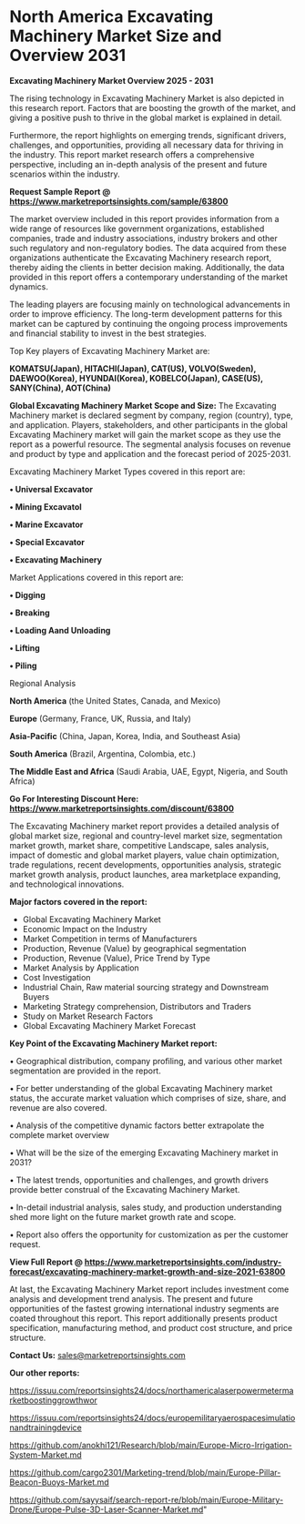 # North America Excavating Machinery Market Size and Overview 2031

<Strong> Excavating Machinery Market Overview 2025 - 2031</strong>

The rising technology in Excavating Machinery Market is also depicted in this research report. Factors that are boosting the growth of the market, and giving a positive push to thrive in the global market is explained in detail.

Furthermore, the report highlights on emerging trends, significant drivers, challenges, and opportunities, providing all necessary data for thriving in the industry. This report market research offers a comprehensive perspective, including an in-depth analysis of the present and future scenarios within the industry.

<strong>Request Sample Report @ <a href=https://www.marketreportsinsights.com/sample/63800>https://www.marketreportsinsights.com/sample/63800</a></strong>

The market overview included in this report provides information from a wide range of resources like government organizations, established companies, trade and industry associations, industry brokers and other such regulatory and non-regulatory bodies. The data acquired from these organizations authenticate the Excavating Machinery research report, thereby aiding the clients in better decision making. Additionally, the data provided in this report offers a contemporary understanding of the market dynamics.

The leading players are focusing mainly on technological advancements in order to improve efficiency. The long-term development patterns for this market can be captured by continuing the ongoing process improvements and financial stability to invest in the best strategies.

Top Key players of Excavating Machinery Market are:

<strong>KOMATSU(Japan), HITACHI(Japan), CAT(US), VOLVO(Sweden), DAEWOO(Korea), HYUNDAI(Korea), KOBELCO(Japan), CASE(US), SANY(China), AOT(China)</strong>

<strong><b>Global Excavating Machinery Market Scope and Size:</b></strong>
The Excavating Machinery market is declared segment by company, region (country), type, and application. Players, stakeholders, and other participants in the global Excavating Machinery market will gain the market scope as they use the report as a powerful resource. The segmental analysis focuses on revenue and product by type and application and the forecast period of 2025-2031.

Excavating Machinery Market Types covered in this report are:

<strong>• Universal Excavator

• Mining Excavatol

• Marine Excavator

• Special Excavator

• Excavating Machinery</strong>

Market Applications covered in this report are:

<strong>• Digging

• Breaking

• Loading Aand Unloading

• Lifting

• Piling</strong> 

Regional Analysis

<strong>North America</strong> (the United States, Canada, and Mexico)

<strong>Europe</strong> (Germany, France, UK, Russia, and Italy)

<strong>Asia-Pacific</strong> (China, Japan, Korea, India, and Southeast Asia)

<strong>South America</strong> (Brazil, Argentina, Colombia, etc.)

<strong>The Middle East and Africa</strong> (Saudi Arabia, UAE, Egypt, Nigeria, and South Africa)

<strong>Go For Interesting Discount Here: <a href=https://www.marketreportsinsights.com/discount/63800>https://www.marketreportsinsights.com/discount/63800</a></strong>

The Excavating Machinery market report provides a detailed analysis of global market size, regional and country-level market size, segmentation market growth, market share, competitive Landscape, sales analysis, impact of domestic and global market players, value chain optimization, trade regulations, recent developments, opportunities analysis, strategic market growth analysis, product launches, area marketplace expanding, and technological innovations.

<strong><b>Major factors covered in the report:</b></strong>
<ul>
  <li>Global Excavating Machinery Market </li>
  <li>Economic Impact on the Industry</li>
  <li>Market Competition in terms of Manufacturers</li>
  <li>Production, Revenue (Value) by geographical segmentation</li>
  <li>Production, Revenue (Value), Price Trend by Type</li>
  <li>Market Analysis by Application</li>
  <li>Cost Investigation</li>
  <li>Industrial Chain, Raw material sourcing strategy and Downstream Buyers</li>
  <li>Marketing Strategy comprehension, Distributors and Traders</li>
  <li>Study on Market Research Factors</li>
  <li>Global Excavating Machinery Market Forecast</li>
</ul>

<strong><b>Key Point of the Excavating Machinery Market report:</b></strong>

• Geographical distribution, company profiling, and various other market segmentation are provided in the report.

• For better understanding of the global Excavating Machinery market status, the accurate market valuation which comprises of size, share, and revenue are also covered.

• Analysis of the competitive dynamic factors better extrapolate the complete market overview

• What will be the size of the emerging Excavating Machinery market in 2031?

• The latest trends, opportunities and challenges, and growth drivers provide better construal of the Excavating Machinery Market.

• In-detail industrial analysis, sales study, and production understanding shed more light on the future market growth rate and scope.

• Report also offers the opportunity for customization as per the customer request.

<strong><b>View Full Report @ <a href=https://www.marketreportsinsights.com/industry-forecast/excavating-machinery-market-growth-and-size-2021-63800>https://www.marketreportsinsights.com/industry-forecast/excavating-machinery-market-growth-and-size-2021-63800</a></b></strong>


At last, the Excavating Machinery Market report includes investment come analysis and development trend analysis. The present and future opportunities of the fastest growing international industry segments are coated throughout this report. This report additionally presents product specification, manufacturing method, and product cost structure, and price structure.

<strong>Contact Us:</strong>
sales@marketreportsinsights.com

<strong>Our other reports:</strong>

<a href=https://issuu.com/reportsinsights24/docs/northamericalaserpowermetermarketboostinggrowthwor>https://issuu.com/reportsinsights24/docs/northamericalaserpowermetermarketboostinggrowthwor</a>

<a href=https://issuu.com/reportsinsights24/docs/europemilitaryaerospacesimulationandtrainingdevice>https://issuu.com/reportsinsights24/docs/europemilitaryaerospacesimulationandtrainingdevice</a>

<a href=https://github.com/anokhi121/Research/blob/main/Europe-Micro-Irrigation-System-Market.md>https://github.com/anokhi121/Research/blob/main/Europe-Micro-Irrigation-System-Market.md</a>

<a href=https://github.com/cargo2301/Marketing-trend/blob/main/Europe-Pillar-Beacon-Buoys-Market.md>https://github.com/cargo2301/Marketing-trend/blob/main/Europe-Pillar-Beacon-Buoys-Market.md</a>

<a href=https://github.com/sayysaif/search-report-re/blob/main/Europe-Military-Drone/Europe-Pulse-3D-Laser-Scanner-Market.md>https://github.com/sayysaif/search-report-re/blob/main/Europe-Military-Drone/Europe-Pulse-3D-Laser-Scanner-Market.md</a>"
